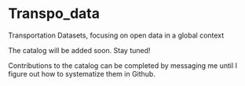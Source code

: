 # Transpo_data
Transportation Datasets, focusing on open data in a global context

The catalog will be added soon. Stay tuned!

Contributions to the catalog can be completed by messaging me until I figure out how to systematize them in Github.
